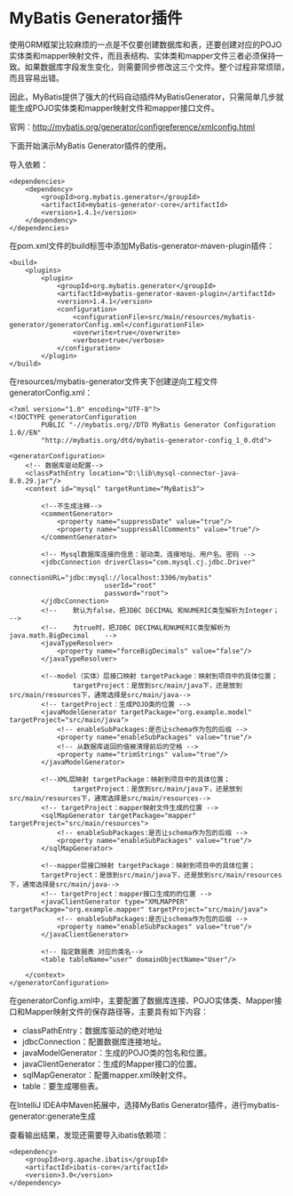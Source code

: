 # MyBatis Generator插件

使用ORM框架比较麻烦的一点是不仅要创建数据库和表，还要创建对应的POJO实体类和mapper映射文件，而且表结构、实体类和mapper文件三者必须保持一致。如果数据库字段发生变化，则需要同步修改这三个文件。整个过程非常烦琐，而且容易出错。

因此，MyBatis提供了强大的代码自动插件MyBatisGenerator，只需简单几步就能生成POJO实体类和mapper映射文件和mapper接口文件。

官网：http://mybatis.org/generator/configreference/xmlconfig.html

下面开始演示MyBatis Generator插件的使用。

导入依赖：

```
<dependencies>
    <dependency>
        <groupId>org.mybatis.generator</groupId>
        <artifactId>mybatis-generator-core</artifactId>
        <version>1.4.1</version>
    </dependency>
</dependencies>
```

在pom.xml文件的build标签中添加MyBatis-generator-maven-plugin插件：

```
<build>
    <plugins>
        <plugin>
            <groupId>org.mybatis.generator</groupId>
            <artifactId>mybatis-generator-maven-plugin</artifactId>
            <version>1.4.1</version>
            <configuration>
                <configurationFile>src/main/resources/mybatis-generator/generatorConfig.xml</configurationFile>
                <overwrite>true</overwrite>
                <verbose>true</verbose>
            </configuration>
        </plugin>
</build>
```

在resources/mybatis-generator文件夹下创建逆向工程文件generatorConfig.xml：

```
<?xml version="1.0" encoding="UTF-8"?>
<!DOCTYPE generatorConfiguration
        PUBLIC "-//mybatis.org//DTD MyBatis Generator Configuration 1.0//EN"
        "http://mybatis.org/dtd/mybatis-generator-config_1_0.dtd">

<generatorConfiguration>
    <!-- 数据库驱动配置-->
    <classPathEntry location="D:\lib\mysql-connector-java-8.0.29.jar"/>
    <context id="mysql" targetRuntime="MyBatis3">

        <!--不生成注释-->
        <commentGenerator>
            <property name="suppressDate" value="true"/>
            <property name="suppressAllComments" value="true"/>
        </commentGenerator>

        <!-- Mysql数据库连接的信息：驱动类、连接地址、用户名、密码 -->
        <jdbcConnection driverClass="com.mysql.cj.jdbc.Driver"
                        connectionURL="jdbc:mysql://localhost:3306/mybatis"
                        userId="root"
                        password="root">
        </jdbcConnection>
        <!--    默认为false，把JDBC DECIMAL 和NUMERIC类型解析为Integer；    -->
        <!--    为true时，把JDBC DECIMAL和NUMERIC类型解析为java.math.BigDecimal    -->
        <javaTypeResolver>
            <property name="forceBigDecimals" value="false"/>
        </javaTypeResolver>

        <!--model（实体）层接口映射 targetPackage：映射到项目中的具体位置；
                targetProject：是放到src/main/java下，还是放到src/main/resources下，通常选择是src/main/java-->
        <!-- targetProject：生成POJO类的位置 -->
        <javaModelGenerator targetPackage="org.example.model" targetProject="src/main/java">
            <!-- enableSubPackages:是否让schema作为包的后缀 -->
            <property name="enableSubPackages" value="true"/>
            <!-- 从数据库返回的值被清理前后的空格 -->
            <property name="trimStrings" value="true"/>
        </javaModelGenerator>

        <!--XML层映射 targetPackage：映射到项目中的具体位置；
                targetProject：是放到src/main/java下，还是放到src/main/resources下，通常选择是src/main/resources-->
        <!-- targetProject：mapper映射文件生成的位置 -->
        <sqlMapGenerator targetPackage="mapper" targetProject="src/main/resources">
            <!-- enableSubPackages:是否让schema作为包的后缀 -->
            <property name="enableSubPackages" value="true"/>
        </sqlMapGenerator>

        <!--mapper层接口映射 targetPackage：映射到项目中的具体位置；
        targetProject：是放到src/main/java下，还是放到src/main/resources下，通常选择是src/main/java-->
        <!-- targetProject：mapper接口生成的的位置 -->
        <javaClientGenerator type="XMLMAPPER" targetPackage="org.example.mapper" targetProject="src/main/java">
            <!-- enableSubPackages:是否让schema作为包的后缀 -->
            <property name="enableSubPackages" value="true"/>
        </javaClientGenerator>

        <!-- 指定数据表 对应的类名-->
        <table tableName="user" domainObjectName="User"/>

    </context>
</generatorConfiguration>
```

在generatorConfig.xml中，主要配置了数据库连接、POJO实体类、Mapper接口和Mapper映射文件的保存路径等，主要具有如下内容：

- classPathEntry：数据库驱动的绝对地址
- jdbcConnection：配置数据库连接地址。
- javaModelGenerator：生成的POJO类的包名和位置。
- javaClientGenerator：生成的Mapper接口的位置。
- sqlMapGenerator：配置mapper.xml映射文件。
- table：要生成哪些表。

在IntelliJ IDEA中Maven拓展中，选择MyBatis Generator插件，进行mybatis-generator:generate生成

查看输出结果，发现还需要导入ibatis依赖项：

```
<dependency>
    <groupId>org.apache.ibatis</groupId>
    <artifactId>ibatis-core</artifactId>
    <version>3.0</version>
</dependency>
```
